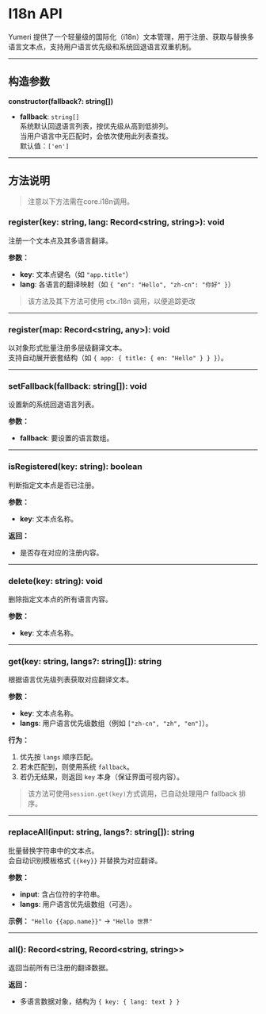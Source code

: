 # I18n API

Yumeri 提供了一个轻量级的国际化（i18n）文本管理，用于注册、获取与替换多语言文本点，支持用户语言优先级和系统回退语言双重机制。

---

## 构造参数

**constructor(fallback?: string[])**

- **fallback**: `string[]`  
  系统默认回退语言列表，按优先级从高到低排列。  
  当用户语言中无匹配时，会依次使用此列表查找。  
  默认值：`['en']`

---

## 方法说明

> 注意以下方法需在core.i18n调用。

### register(key: string, lang: Record<string, string>): void  
注册一个文本点及其多语言翻译。

**参数：**
- **key**: 文本点键名（如 `"app.title"`）  
- **lang**: 各语言的翻译映射（如 `{ "en": "Hello", "zh-cn": "你好" }`）

> 该方法及其下方法可使用 ctx.i18n 调用，以便追踪更改

---

### register(map: Record<string, any>): void  
以对象形式批量注册多层级翻译文本。  
支持自动展开嵌套结构（如 `{ app: { title: { en: "Hello" } } }`）。

---

### setFallback(fallback: string[]): void  
设置新的系统回退语言列表。

**参数：**
- **fallback**: 要设置的语言数组。

---

### isRegistered(key: string): boolean  
判断指定文本点是否已注册。

**参数：**
- **key**: 文本点名称。  

**返回：**
- 是否存在对应的注册内容。

---

### delete(key: string): void  
删除指定文本点的所有语言内容。

**参数：**
- **key**: 文本点名称。

---

### get(key: string, langs?: string[]): string  
根据语言优先级列表获取对应翻译文本。  

**参数：**
- **key**: 文本点名称。  
- **langs**: 用户语言优先级数组（例如 `["zh-cn", "zh", "en"]`）。  

**行为：**
1. 优先按 `langs` 顺序匹配。  
2. 若未匹配到，则使用系统 `fallback`。  
3. 若仍无结果，则返回 `key` 本身（保证界面可视内容）。

> 该方法可使用`session.get(key)`方式调用，已自动处理用户 fallback 排序。

---

### replaceAll(input: string, langs?: string[]): string  
批量替换字符串中的文本点。  
会自动识别模板格式 `{{key}}` 并替换为对应翻译。

**参数：**
- **input**: 含占位符的字符串。  
- **langs**: 用户语言优先级数组（可选）。

**示例：**
`"Hello {{app.name}}"` → `"Hello 世界"`

---

### all(): Record<string, Record<string, string>>  
返回当前所有已注册的翻译数据。  

**返回：**
- 多语言数据对象，结构为 `{ key: { lang: text } }`